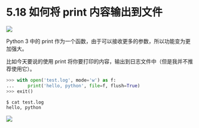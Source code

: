 # 5.18 如何将 print 内容输出到文件
![](https://image.iswbm.com/20200804124133.png)

Python 3 中的 print 作为一个函数，由于可以接收更多的参数，所以功能变为更加强大。

比如今天要说的使用 print 将你要打印的内容，输出到日志文件中（但是我并不推荐使用它）。

```python
>>> with open('test.log', mode='w') as f:
...     print('hello, python', file=f, flush=True)
>>> exit()

$ cat test.log
hello, python
```



![](https://image.iswbm.com/20200607174235.png)
